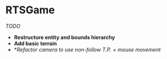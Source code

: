 # RTSGame

*TODO*
- **Restructure entity and bounds hierarchy**
- **Add basic terrain**
- **Refactor camera to use non-follow T.P. + mouse movement*
